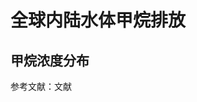 # 全球内陆水体甲烷排放
<html lang="en">
<head>
    <meta charset="UTF-8">
    <meta name="viewport" content="width=device-width, initial-scale=1.0">
    <link rel="stylesheet" href="style.css">
</head>
<body>
    <h2>甲烷浓度分布</h2>
    <p>参考文献：文献</p>
</body>
</html>
<html>
<head>
    <title>Leaflet with Gaode Map and GeoJSON</title>
    <meta charset="utf-8" />
    <meta name="viewport" content="width=device-width, initial-scale=1.0">
    <!-- 引入Leaflet的CSS -->
    <link rel="stylesheet" href="https://unpkg.com/leaflet/dist/leaflet.css" />
    <!-- 确保页面不会因为默认的边距和填充而出现滚动条 -->
    <style>
        #mapid { height: 600px; }
    </style>
</head>
<body>
    <div id="mapid"></div>
    <!-- 引入Leaflet的JavaScript -->
    <script src="https://unpkg.com/leaflet/dist/leaflet.js"></script>
    <script>
        // 创建地图实例，并设置视图到世界地图的中心点，缩放级别为3
        var map = L.map('mapid').setView([0, 0], 3);

        // 使用高德地图作为底图
        var gaodeLayer = L.tileLayer('https://webst0{s}.is.autonavi.com/appmaptile?style=6&x={x}&y={y}&z={z}&lang=zh_cn&tk=你的高德地图API密钥', {
            subdomains: ['1', '2', '3', '4'],
            attribution: '高德地图'
        }).addTo(map);

        // 加载GeoJSON数据
        // 请确保GeoJSON文件路径正确，并且服务器可以访问该文件
        // 如果是在本地测试，建议将GeoJSON文件放在与HTML文件相同的目录下
        fetch('https://hanzzz2020.github.io/CH4_mapping/InlandWater_data.geojson') // 修改为你的文件URL
            .then(response => response.json())
            .then(data => {
                // 创建GeoJSON图层并添加到地图
                L.geoJSON(data, {
                    onEachFeature: function (feature, layer) {
                        // 为每个特征添加弹出窗口
                        if (feature.properties) {
                            var popupContent = `<strong>Properties:</strong><br>`;
                            for (var key in feature.properties) {
                                popupContent += `${key}: ${feature.properties[key]}<br>`;
                            }
                            layer.bindPopup(popupContent);
                        }
                    }
                }).addTo(map);
            })
            .catch(error => {
                console.error('Error loading GeoJSON:', error);
            });
    </script>
</body>
</html>
